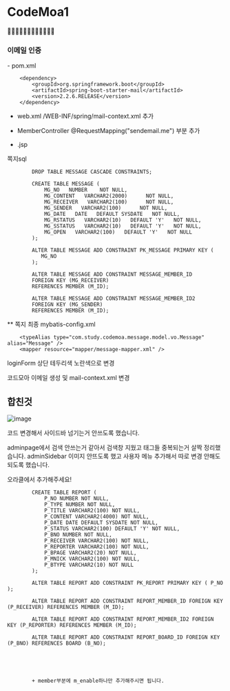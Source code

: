 # CodeMoa1
👨‍💻👨‍💻👨‍💻👨‍💻👨‍💻👨‍💻

<h3>이메일 인증</h3>
 - pom.xml
  <!-- https://mvnrepository.com/artifact/org.springframework.boot/spring-boot-starter-mail -->
  
		<dependency>
		    <groupId>org.springframework.boot</groupId>
		    <artifactId>spring-boot-starter-mail</artifactId>
		    <version>2.2.6.RELEASE</version>
		</dependency>
    
 - web.xml
  /WEB-INF/spring/mail-context.xml 추가
 
 - MemberController 
   @RequestMapping("sendemail.me") 부분 추가
   
 - .jsp 



쪽지sql

			DROP TABLE MESSAGE CASCADE CONSTRAINTS;

			CREATE TABLE MESSAGE (
			    MG_NO   NUMBER    NOT NULL,
			    MG_CONTENT   VARCHAR2(2000)      NOT NULL,
			    MG_RECEIVER   VARCHAR2(100)      NOT NULL,
			    MG_SENDER   VARCHAR2(100)      NOT NULL,
			    MG_DATE   DATE   DEFAULT SYSDATE   NOT NULL,
			    MG_RSTATUS   VARCHAR2(10)   DEFAULT 'Y'   NOT NULL,
			    MG_SSTATUS   VARCHAR2(10)   DEFAULT 'Y'   NOT NULL,
			    MG_OPEN   VARCHAR2(100)   DEFAULT 'Y'   NOT NULL
			);

			ALTER TABLE MESSAGE ADD CONSTRAINT PK_MESSAGE PRIMARY KEY (
			   MG_NO
			);

			ALTER TABLE MESSAGE ADD CONSTRAINT MESSAGE_MEMBER_ID
			FOREIGN KEY (MG_RECEIVER)
			REFERENCES MEMBER (M_ID);

			ALTER TABLE MESSAGE ADD CONSTRAINT MESSAGE_MEMBER_ID2
			FOREIGN KEY (MG_SENDER)
			REFERENCES MEMBER (M_ID);
   
   
   ** 쪽지 최종
   mybatis-config.xml 
   
   		<typeAlias type="com.study.codemoa.message.model.vo.Message" alias="Message" />
		<mapper resource="mapper/message-mapper.xml" />
		
		
loginForm
상단 테두리색 노란색으로 변경

코드모아 이메일 생성 및 mail-context.xml 변경



<h2>합친것</h2>

![image](https://user-images.githubusercontent.com/84279882/132993612-c2a89c67-fb17-449e-a6eb-4c77afbb00da.png)

코드 변경해서 사이드바 넘기는거 안쓰도록 했습니다. 

adminpage에서 검색 안쓰는거 같아서 검색창 지웠고 태그들 중복되는거 살짝 정리했습니다.
adminSidebar 이미지 안뜨도록 했고 사용자 메뉴 추가해서 따로 변경 안해도 되도록 했습니다. 

오라클에서 추가해주세요!

			CREATE TABLE REPORT ( 
			    P_NO NUMBER NOT NULL, 
			    P_TYPE NUMBER NOT NULL, 
			    P_TITLE VARCHAR2(100) NOT NULL, 
			    P_CONTENT VARCHAR2(4000) NOT NULL, 
			    P_DATE DATE DEFAULT SYSDATE NOT NULL, 
			    P_STATUS VARCHAR2(100) DEFAULT 'Y' NOT NULL, 
			    P_BNO NUMBER NOT NULL, 
			    P_RECEIVER VARCHAR2(100) NOT NULL, 
			    P_REPORTER VARCHAR2(100) NOT NULL, 
			    P_BPAGE VARCHAR2(20) NOT NULL, 
			    P_MNICK VARCHAR2(100) NOT NULL, 
			    P_BTYPE VARCHAR2(10) NOT NULL 
			);

			ALTER TABLE REPORT ADD CONSTRAINT PK_REPORT PRIMARY KEY ( P_NO );

			ALTER TABLE REPORT ADD CONSTRAINT REPORT_MEMBER_ID FOREIGN KEY (P_RECEIVER) REFERENCES MEMBER (M_ID);

			ALTER TABLE REPORT ADD CONSTRAINT REPORT_MEMBER_ID2 FOREIGN KEY (P_REPORTER) REFERENCES MEMBER (M_ID);

			ALTER TABLE REPORT ADD CONSTRAINT REPORT_BOARD_ID FOREIGN KEY (P_BNO) REFERENCES BOARD (B_NO);
			
			
			
			
			
			+ member부분에 m_enable하나만 추가해주시면 됩니다.


